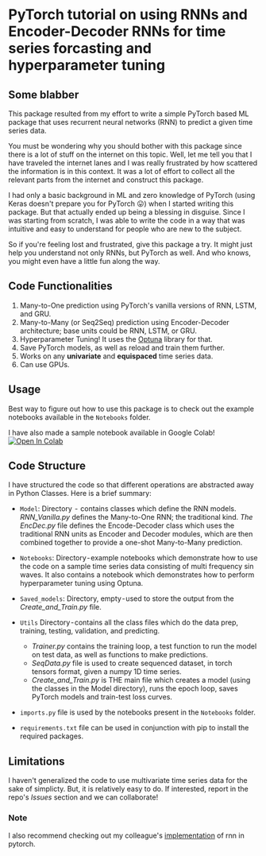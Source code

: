 # PyTorch tutorial on using RNNs and Encoder-Decoder RNNs for time series forcasting and hyperparameter tuning

## Some blabber

This package resulted from my effort to write a simple PyTorch based ML package that uses recurrent neural networks (RNN) to predict a given time series data. 

You must be wondering why you should bother with this package since there is a lot of stuff on the internet on this topic. Well, let me tell you that I have traveled the internet lanes and I was really frustrated by how scattered the information is in this context. It was a lot of effort to collect all the relevant parts from the internet and construct this package. 

I had only a basic background in ML and zero knowledge of PyTorch (using Keras doesn't prepare you for PyTorch :stuck_out_tongue:) when I started writing this package. But that actually ended up being a blessing in disguise. Since I was starting from scratch, I was able to write the code in a way that was intuitive and easy to understand for people who are new to the subject.

So if you're feeling lost and frustrated, give this package a try. It might just help you understand not only RNNs, but PyTorch as well. And who knows, you might even have a little fun along the way.

## Code Functionalities
1. Many-to-One prediction using PyTorch's vanilla versions of RNN, LSTM, and GRU.
2. Many-to-Many (or Seq2Seq) prediction using Encoder-Decoder architecture; base units could be RNN, LSTM, or GRU.
3. Hyperparameter Tuning! It uses the [Optuna](https://optuna.org/) library for that.
4. Save PyTorch models, as well as reload and train them further.
5. Works on any **univariate** and **equispaced** time series data.
6. Can use GPUs.

## Usage
Best way to figure out how to use this package is to check out the example notebooks available in the `Notebooks` folder.

I have also made a sample notebook available in Google Colab!
[![Open In Colab](https://colab.research.google.com/assets/colab-badge.svg)](https://colab.research.google.com/drive/1dsP3FhY-qghqfcmn6TLaUkuyCaWAl8WL?usp=sharing)

## Code Structure
I have structured the code so that different operations are abstracted away in Python Classes. Here is a brief summary:

* `Model`: Directory  -  contains classes which define the RNN models. _RNN_Vanilla.py_ defines the Many-to-One RNN; the traditional kind. _The EncDec.py_ file defines the Encode-Decoder class which uses the traditional RNN units as Encoder and Decoder modules, which are then combined together to provide a one-shot Many-to-Many prediction.

* `Notebooks`: Directory - example notebooks which demonstrate how to use the code on a sample time series data consisting of multi frequency sin waves. It also contains a notebook which demonstrates how to perform hyperparameter tuning using Optuna.

* `Saved_models`: Directory, empty - used to store the output from the _Create_and_Train.py_ file.

* `Utils` Directory - contains all the class files which do the data prep, training, testing, validation, and predicting. 
   * _Trainer.py_ contains the training loop, a test function to run the model on test data, as well as functions to make predictions. 
   * _SeqData.py_ file is used to create sequenced dataset, in torch tensors format, given a numpy 1D time series. 
   * _Create_and_Train.py_ is THE main file which creates a model (using the classes in the Model directory), runs the epoch loop, saves PyTorch models and train-test loss curves.

* `imports.py` file is used by the notebooks present in the `Notebooks` folder.

* `requirements.txt` file can be used in conjunction with pip to install the required packages.

## Limitations
I haven't generalized the code to use multivariate time series data for the sake of simplicty. But, it is relatively easy to do. If interested, report in the repo's _Issues_ section and we can collaborate!

### Note 
I also recommend checking out my colleague's [implementation](https://github.com/lkulowski/LSTM_encoder_decoder) of rnn in pytorch.
